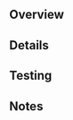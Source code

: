 <!-- Have a brief but descriptive title -->


## Overview
<!-- High level summary of changes. The goal of this PR. -->

## Details
<!-- Include details of what your changes actually are and design decisions behind it. -->

## Testing
<!-- Describe how you tested this feature. -->

## Notes
<!-- This is for anything else you want to include. It could be next steps (if this is part of a multi-PR commit); it could be other related PRs; or general things to keep in mind. -->